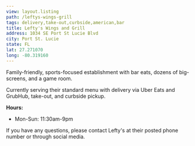 ```yaml
---
view: layout.listing
path: /leftys-wings-grill
tags: delivery,take-out,curbside,american,bar
title: Lefty's Wings and Grill
address: 1034 SE Port St Lucie Blvd
city: Port St. Lucie
state: FL
lat: 27.271070
long: -80.319160
---
```


Family-friendly, sports-focused establishment with bar eats, dozens of big-screens, and a game room.

Currently serving their standard menu with delivery via Uber Eats and GrubHub, take-out, and curbside pickup.

**Hours:**
- Mon-Sun: 11:30am-9pm

If you have any questions, please contact Lefty's at their posted phone number or through social media.